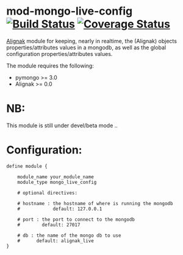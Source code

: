 mod-mongo-live-config [![Build Status](https://travis-ci.org/savoirfairelinux/mod-mongo-live-config.svg?branch=master)](https://travis-ci.org/savoirfairelinux/mod-mongo-live-config) [![Coverage Status](https://coveralls.io/repos/savoirfairelinux/mod-mongo-live-config/badge.svg)](https://coveralls.io/r/savoirfairelinux/mod-mongo-live-config)
=====================

[Alignak](https://github.com/Alignak-monitoring/alignak) module for keeping, nearly in realtime, the (Alignak) objects properties/attributes values in a mongodb,
as well as the global configuration properties/attributes values.

The module requires the following:
- pymongo >= 3.0
- Alignak >= 0.0

NB:
===

This module is still under devel/beta mode ..


Configuration:
==============
```
define module {
 
    module_name your_module_name
    module_type mongo_live_config
    
    # optional directives:
    
    # hostname : the hostname of where is running the mongodb
    #            default: 127.0.0.1
    
    # port : the port to connect to the mongodb
    #        default: 27017
    
    # db : the name of the mongo db to use
    #      default: alignak_live
}
```
